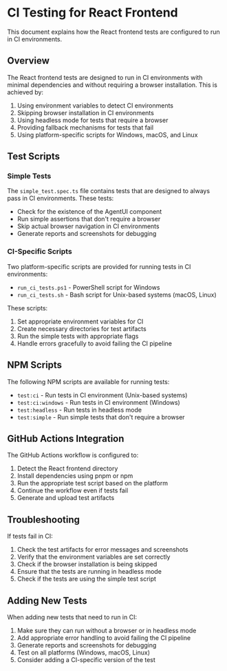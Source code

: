 # CI Testing for React Frontend

This document explains how the React frontend tests are configured to run in CI environments.

## Overview

The React frontend tests are designed to run in CI environments with minimal dependencies and without requiring a browser installation. This is achieved by:

1. Using environment variables to detect CI environments
2. Skipping browser installation in CI environments
3. Using headless mode for tests that require a browser
4. Providing fallback mechanisms for tests that fail
5. Using platform-specific scripts for Windows, macOS, and Linux

## Test Scripts

### Simple Tests

The `simple_test.spec.ts` file contains tests that are designed to always pass in CI environments. These tests:

- Check for the existence of the AgentUI component
- Run simple assertions that don't require a browser
- Skip actual browser navigation in CI environments
- Generate reports and screenshots for debugging

### CI-Specific Scripts

Two platform-specific scripts are provided for running tests in CI environments:

- `run_ci_tests.ps1` - PowerShell script for Windows
- `run_ci_tests.sh` - Bash script for Unix-based systems (macOS, Linux)

These scripts:

1. Set appropriate environment variables for CI
2. Create necessary directories for test artifacts
3. Run the simple tests with appropriate flags
4. Handle errors gracefully to avoid failing the CI pipeline

## NPM Scripts

The following NPM scripts are available for running tests:

- `test:ci` - Run tests in CI environment (Unix-based systems)
- `test:ci:windows` - Run tests in CI environment (Windows)
- `test:headless` - Run tests in headless mode
- `test:simple` - Run simple tests that don't require a browser

## GitHub Actions Integration

The GitHub Actions workflow is configured to:

1. Detect the React frontend directory
2. Install dependencies using pnpm or npm
3. Run the appropriate test script based on the platform
4. Continue the workflow even if tests fail
5. Generate and upload test artifacts

## Troubleshooting

If tests fail in CI:

1. Check the test artifacts for error messages and screenshots
2. Verify that the environment variables are set correctly
3. Check if the browser installation is being skipped
4. Ensure that the tests are running in headless mode
5. Check if the tests are using the simple test script

## Adding New Tests

When adding new tests that need to run in CI:

1. Make sure they can run without a browser or in headless mode
2. Add appropriate error handling to avoid failing the CI pipeline
3. Generate reports and screenshots for debugging
4. Test on all platforms (Windows, macOS, Linux)
5. Consider adding a CI-specific version of the test
